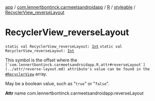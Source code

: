 [app](../../../index.md) / [com.lennertbontinck.carmeetsandroidapp](../../index.md) / [R](../index.md) / [styleable](index.md) / [RecyclerView_reverseLayout](./-recycler-view_reverse-layout.md)

# RecyclerView_reverseLayout

`static val RecyclerView_reverseLayout: `[`Int`](https://kotlinlang.org/api/latest/jvm/stdlib/kotlin/-int/index.html)
`static val RecyclerView_reverseLayout: `[`Int`](https://kotlinlang.org/api/latest/jvm/stdlib/kotlin/-int/index.html)

This symbol is the offset where the ``[`com.lennertbontinck.carmeetsandroidapp.R.attr#reverseLayout`](../attr/reverse-layout.md) attribute's value can be found in the ``[`#RecyclerView`](-recycler-view.md) array.

May be a boolean value, such as "`true`" or "`false`".

**Attr**
name com.lennertbontinck.carmeetsandroidapp:reverseLayout


